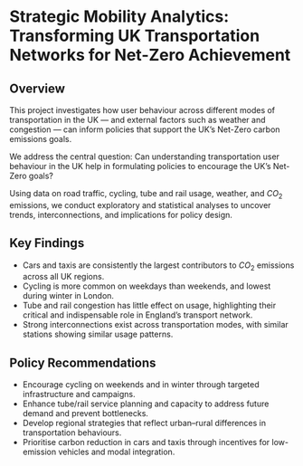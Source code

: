 # Strategic Mobility Analytics: Transforming UK Transportation Networks for Net-Zero Achievement

## Overview

This project investigates how user behaviour across different modes of transportation in the UK — and external factors such as weather and congestion — can inform policies that support the UK’s Net-Zero carbon emissions goals.

We address the central question:
Can understanding transportation user behaviour in the UK help in formulating policies to encourage the UK’s Net-Zero goals?

Using data on road traffic, cycling, tube and rail usage, weather, and $CO_2$ emissions, we conduct exploratory and statistical analyses to uncover trends, interconnections, and implications for policy design.

## Key Findings
* Cars and taxis are consistently the largest contributors to $CO_2$ emissions across all UK regions.
* Cycling is more common on weekdays than weekends, and lowest during winter in London.
* Tube and rail congestion has little effect on usage, highlighting their critical and indispensable role in England’s transport network.
* Strong interconnections exist across transportation modes, with similar stations showing similar usage patterns.

## Policy Recommendations
* Encourage cycling on weekends and in winter through targeted infrastructure and campaigns.
* Enhance tube/rail service planning and capacity to address future demand and prevent bottlenecks.
* Develop regional strategies that reflect urban–rural differences in transportation behaviours.
* Prioritise carbon reduction in cars and taxis through incentives for low-emission vehicles and modal integration.